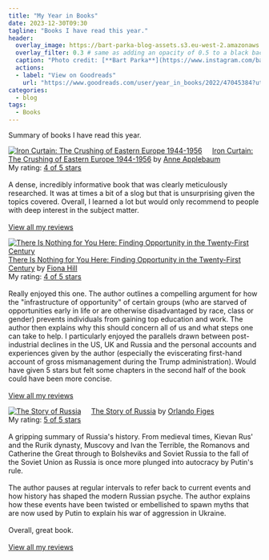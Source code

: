 ```yaml
---
title: "My Year in Books"
date: 2023-12-30T09:30
tagline: "Books I have read this year."
header:
  overlay_image: https://bart-parka-blog-assets.s3.eu-west-2.amazonaws.com/images/overlays/glacier.jpg
  overlay_filter: 0.3 # same as adding an opacity of 0.5 to a black background
  caption: "Photo credit: [**Bart Parka**](https://www.instagram.com/bart_parka/)"
  actions:
  - label: "View on Goodreads"
    url: "https://www.goodreads.com/user/year_in_books/2022/47045384?utm_source=twitter"
categories:
  - blog
tags:
  - Books
---
```


Summary of books I have read this year.

<a href="https://www.goodreads.com/book/show/13531848-iron-curtain" style="float: left; padding-right: 20px"><img border="0" alt="Iron Curtain: The Crushing of Eastern Europe 1944-1956" src="https://i.gr-assets.com/images/S/compressed.photo.goodreads.com/books/1425958829l/13531848._SX98_.jpg" /></a><a href="https://www.goodreads.com/book/show/13531848-iron-curtain">Iron Curtain: The Crushing of Eastern Europe 1944-1956</a> by <a href="https://www.goodreads.com/author/show/64761.Anne_Applebaum">Anne Applebaum</a><br/>
My rating: <a href="https://www.goodreads.com/review/show/4601512545">4 of 5 stars</a><br /><br />
A dense, incredibly informative book that was clearly meticulously researched. It was at times a bit of a slog but that is unsurprising given the topics covered. Overall, I learned a lot but would only recommend to people with deep interest in the subject matter.
<br/><br/>
<a href="https://www.goodreads.com/review/list/47045384-bart-parka">View all my reviews</a>

<a href="https://www.goodreads.com/book/show/59246374-there-is-nothing-for-you-here" style="float: left; padding-right: 20px"><img border="0" alt="There Is Nothing for You Here: Finding Opportunity in the Twenty-First Century" src="https://i.gr-assets.com/images/S/compressed.photo.goodreads.com/books/1633791408l/59246374._SX98_.jpg" /></a><a href="https://www.goodreads.com/book/show/59246374-there-is-nothing-for-you-here">There Is Nothing for You Here: Finding Opportunity in the Twenty-First Century</a> by <a href="https://www.goodreads.com/author/show/8067238.Fiona_Hill">Fiona  Hill</a><br/>
My rating: <a href="https://www.goodreads.com/review/show/5086154493">4 of 5 stars</a><br /><br />
Really enjoyed this one. The author outlines a compelling argument for how the "infrastructure of opportunity" of certain groups (who are starved of opportunities early in life or are otherwise disadvantaged by race, class or gender) prevents individuals from gaining top education and work. The author then explains why this should concern all of us and what steps one can take to help. I particularly enjoyed the parallels drawn between post-industrial declines in the US, UK and Russia and the personal accounts and experiences given by the author (especially the eviscerating first-hand account of gross mismanagement during the Trump administration). Would have given 5 stars but felt some chapters in the second half of the book could have been more concise.
<br/><br/>
<a href="https://www.goodreads.com/review/list/47045384-bart-parka">View all my reviews</a>


<a href="https://www.goodreads.com/book/show/62673915-the-story-of-russia" style="float: left; padding-right: 20px"><img border="0" alt="The Story of Russia" src="https://i.gr-assets.com/images/S/compressed.photo.goodreads.com/books/1663711295l/62673915._SX98_.jpg" /></a><a href="https://www.goodreads.com/book/show/62673915-the-story-of-russia">The Story of Russia</a> by <a href="https://www.goodreads.com/author/show/21461.Orlando_Figes">Orlando Figes</a><br/>
My rating: <a href="https://www.goodreads.com/review/show/5038187943">5 of 5 stars</a><br /><br />
A gripping summary of Russia's history. From medieval times, Kievan Rus' and the Rurik dynasty, Muscovy and Ivan the Terrible, the Romanovs and Catherine the Great through to Bolsheviks and Soviet Russia to the fall of the Soviet Union as Russia is once more plunged into autocracy by Putin's rule.<br /><br />The author pauses at regular intervals to refer back to current events and how history has shaped the modern Russian psyche. The author explains how these events have been twisted or embellished to spawn myths that are now used by Putin to explain his war of aggression in Ukraine.<br /><br />Overall, great book.
<br/><br/>
<a href="https://www.goodreads.com/review/list/47045384-bart-parka">View all my reviews</a>

